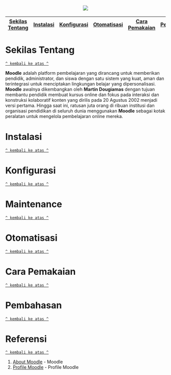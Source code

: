 <h1 align="center"><img src="https://moodle.com/wp-content/uploads/2019/06/Moodle-logo-1200x630.png"></h1>

[Sekilas Tentang](#sekilas-tentang) | [Instalasi](#instalasi) | [Konfigurasi](#konfigurasi) | [Otomatisasi](#otomatisasi) | [Cara Pemakaian](#cara-pemakaian) | [Pembahasan](#pembahasan) | [Referensi](#referensi)
:---:|:---:|:---:|:---:|:---:|:---:|:---:

# Sekilas Tentang
[`^ kembali ke atas ^`](#)

**Moodle** adalah platform pembelajaran yang dirancang untuk memberikan pendidik, administrator, dan siswa dengan satu sistem yang kuat, aman dan terintegrasi untuk menciptakan lingkungan belajar yang dipersonalisasi. 
**Moodle** awalnya dikembangkan oleh **Martin Dougiamas** dengan tujuan membantu pendidik membuat kursus online dan fokus pada interaksi dan konstruksi kolaboratif konten yang dirilis pada 20 Agustus 2002 menjadi versi pertama. Hingga saat ini, ratusan juta orang di ribuan institusi dan organisasi pendidikan di seluruh dunia menggunakan **Moodle** sebagai kotak peralatan untuk mengelola pembelajaran online mereka.

# Instalasi
[`^ kembali ke atas ^`](#)

# Konfigurasi
[`^ kembali ke atas ^`](#)

# Maintenance
[`^ kembali ke atas ^`](#)  

# Otomatisasi
[`^ kembali ke atas ^`](#)

# Cara Pemakaian
[`^ kembali ke atas ^`](#)

# Pembahasan
[`^ kembali ke atas ^`](#)

# Referensi
[`^ kembali ke atas ^`](#)

1. [About Moodle](https://en.wikipedia.org/wiki/Moodle) - Moodle
2. [Profile Moodle](https://moodle.com/about/) - Profile Moodle
